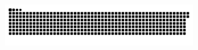 <picture>
  <source media="(prefers-color-scheme: dark)" srcset="https://raw.githubusercontent.com/MarineHakobyan/MarineHakobyan/1a4f9f8f12ec916a68ad149b7a389cb10347ac26/github-contribution-grid-snake-dark.svg" />
  <source media="(prefers-color-scheme: light)" srcset="https://raw.githubusercontent.com/MarineHakobyan/MarineHakobyan/1a4f9f8f12ec916a68ad149b7a389cb10347ac26/github-contribution-grid-snake.svg" />
  <img alt="github-snake" src="https://raw.githubusercontent.com/MarineHakobyan/MarineHakobyan/1a4f9f8f12ec916a68ad149b7a389cb10347ac26/github-contribution-grid-snake-dark.svg" />
</picture>
